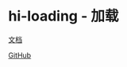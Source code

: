 # hi-loading - 加载

[文档](https://chenshuangxinxi.github.io/hi-uniapp-ui-guide/components/loading.html)

[GitHub](https://github.com/ChenShuangXinXi/hi-uniapp-ui)
